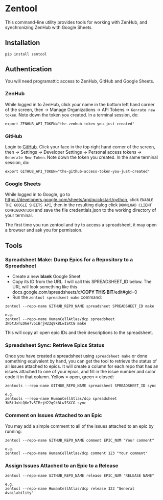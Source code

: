 # Zentool

This command-line utility provides tools for working with ZenHub,
and synchronizing ZenHub with Google Sheets.

## Installation

```
pip install zentool
```

## Authentication

You will need programattic access to ZenHub, GitHub and Google Sheets.

### ZenHub

While logged in to ZenHub,
click your name in the bottom left hand corner of the screen,
then -> Manage Organizations -> API Tokens -> `Genrate new token`.
Note down the token you created.
In a terminal session, do:
```
export ZENHUB_API_TOKEN="the-zenhub-token-you-just-created"
```

### GitHub

Login to [GitHub](https://github.com/).
Click your face in the top right hand corner of the screen,
then -> Settings -> Developer Settings -> Personal access tokens ->
`Generate New Token`.
Note down the token you created.
In the same terminal session, do:
```
export GITHUB_API_TOKEN="the-github-access-token-you-just-created"
```

### Google Sheets

While logged in to Google,
go to https://developers.google.com/sheets/api/quickstart/python,
click `ENABLE THE GOOGLE SHEETS API`, then in the resulting dialog
click `DOWNLOAD CLIENT CONFIGURATION`
and save the file credentials.json to the working directory of your
terminal.

The first time you run zentool and try to access a spreadsheet, it
may open a browser and ask you for permission.

## Tools

### Spreadsheet Make: Dump Epics for a Repository to a Spreadsheet

* Create a new **blank** Google Sheet
* Copy its ID from the URL.  I will call this SPREADSHEET_ID below.
  The URL will look something like this docs.google.com/spreadsheets/d/**COPY THIS BIT**/edit#gid=0
* Run the `zentool spreadseet make` command:
```
zentool --repo-name GITHUB_REPO_NAME spreadsheet SPREADSHEET_ID make

e.g.
zentool --repo-name HumanCellAtlas/dcp spreadsheet 3N5tJxhLQ6e7v5IBrjH22q9k8LwISXCG make
```
This will copy all open epic IDs and their descriptions to the spreadsheet.

### Spreadsheet Sync: Retrieve Epics Status

Once you have created a spreadsheet using `spreadsheet make` or done
something equivalent by hand, you can get the tool to retrieve the
status of all issues attached to epics.  It will create a column for
each repo that has an issues attached to one of your epics, and fill
in the issue number and color code it in that column.  Yellow = open,
green = closed:
```
zentools --repo-name GITHUB_REPO_NAME spreadsheet SPREADSHEET_ID sync

e.g.
zentools --repo-name HumanCellAtlas/dcp spreadsheet 3N5tJxhLQ6e7v5IBrjH22q9k8LwISXCG sync
```

### Comment on Issues Attached to an Epic

You may add a simple comment to all of the issues attached to an epic
by running:

```
zentool --repo-name GITHUB_REPO_NAME comment EPIC_NUM "Your comment"

e.g.
zentool --repo-name HumanCellAtlas/dcp comment 123 "Your comment"
```

### Assign Issues Attached to an Epic to a Release

```
zentool --repo-name GITHUB_REPO_NAME release EPIC_NUM "RELEASE NAME"

e.g.
zentool --repo-name HumanCellAtlas/dcp release 123 "General Availability"
```
